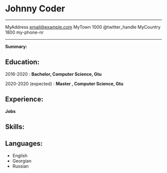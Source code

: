 Johnny Coder
============

-------------------     ----------------------------
MyAddress                          email@example.com
MyTown 1000                          @twitter_handle
MyCountry                           1800 my-phone-nr
-------------------     ----------------------------

**Summary:**

**Education:**
---------

2016-2020 
:   **Bachelor, Computer Science, Gtu**


2020-2020 (expected)
:   **Master , Computer Science, Gtu**

**Experience:**
----------



**Jobs**



**Skills:**
--------------------




**Languages:**
----------------------------------------

  * English
  * Georgian
  * Russian

